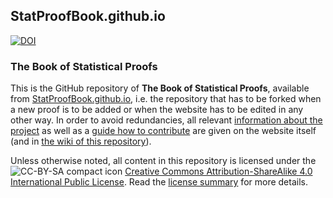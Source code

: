 ## StatProofBook.github.io

[![DOI](https://zenodo.org/badge/204500928.svg)](https://zenodo.org/badge/latestdoi/204500928)

### The Book of Statistical Proofs

This is the GitHub repository of **The Book of Statistical Proofs**, available from [StatProofBook.github.io](https://statproofbook.github.io/), i.e. the repository that has to be forked when a new proof is to be added or when the website has to be edited in any other way. In order to avoid redundancies, all relevant [information about the project](https://statproofbook.github.io/about/) as well as a [guide how to contribute](https://statproofbook.github.io/contribute/) are given on the website itself (and in [the wiki of this repository](https://github.com/StatProofBook/StatProofBook.github.io/wiki/Main-Page)).

Unless otherwise noted, all content in this repository is licensed under the ![CC-BY-SA compact icon](https://licensebuttons.net/l/by-sa/4.0/80x15.png) [Creative Commons Attribution-ShareAlike 4.0 International Public License](https://github.com/StatProofBook/StatProofBook.github.io/blob/master/LICENSE.md). Read the [license summary](https://github.com/StatProofBook/StatProofBook.github.io/blob/master/LICENSE_short.md) for more details.
